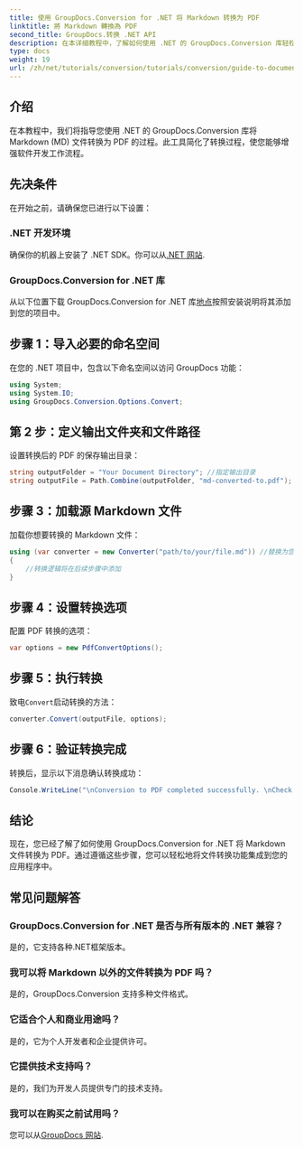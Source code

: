 ```yaml
---
title: 使用 GroupDocs.Conversion for .NET 将 Markdown 转换为 PDF
linktitle: 將 Markdown 轉換為 PDF
second_title: GroupDocs.转换 .NET API
description: 在本详细教程中，了解如何使用 .NET 的 GroupDocs.Conversion 库轻松地将 Markdown (MD) 文件转换为可移植文档格式 (PDF)。
type: docs
weight: 19
url: /zh/net/tutorials/conversion/tutorials/conversion/guide-to-document-conversion/convert-markdown-to-pdf/
---
```

## 介绍

在本教程中，我们将指导您使用 .NET 的 GroupDocs.Conversion 库将 Markdown (MD) 文件转换为 PDF 的过程。此工具简化了转换过程，使您能够增强软件开发工作流程。

## 先决条件

在开始之前，请确保您已进行以下设置：

### .NET 开发环境
确保你的机器上安装了 .NET SDK。你可以从[.NET 网站](https://dotnet.microsoft.com/download).

### GroupDocs.Conversion for .NET 库
从以下位置下载 GroupDocs.Conversion for .NET 库[地点](https://releases.groupdocs.com/conversion/net/)按照安装说明将其添加到您的项目中。

## 步骤 1：导入必要的命名空间
在您的 .NET 项目中，包含以下命名空间以访问 GroupDocs 功能：

```csharp
using System;
using System.IO;
using GroupDocs.Conversion.Options.Convert;
```

## 第 2 步：定义输出文件夹和文件路径
设置转换后的 PDF 的保存输出目录：

```csharp
string outputFolder = "Your Document Directory"; //指定输出目录
string outputFile = Path.Combine(outputFolder, "md-converted-to.pdf");
```

## 步骤 3：加载源 Markdown 文件
加载你想要转换的 Markdown 文件：

```csharp
using (var converter = new Converter("path/to/your/file.md")) //替换为您的 MD 文件路径
{
    //转换逻辑将在后续步骤中添加
}
```

## 步骤 4：设置转换选项
配置 PDF 转换的选项：

```csharp
var options = new PdfConvertOptions();
```

## 步骤 5：执行转换
致电`Convert`启动转换的方法：

```csharp
converter.Convert(outputFile, options);
```

## 步骤 6：验证转换完成
转换后，显示以下消息确认转换成功：

```csharp
Console.WriteLine("\nConversion to PDF completed successfully. \nCheck output in {0}", outputFolder);
```

## 结论
现在，您已经了解了如何使用 GroupDocs.Conversion for .NET 将 Markdown 文件转换为 PDF。通过遵循这些步骤，您可以轻松地将文件转换功能集成到您的应用程序中。

## 常见问题解答

### GroupDocs.Conversion for .NET 是否与所有版本的 .NET 兼容？
是的，它支持各种.NET框架版本。

### 我可以将 Markdown 以外的文件转换为 PDF 吗？
是的，GroupDocs.Conversion 支持多种文件格式。

### 它适合个人和商业用途吗？
是的，它为个人开发者和企业提供许可。

### 它提供技术支持吗？
是的，我们为开发人员提供专门的技术支持。

### 我可以在购买之前试用吗？
您可以从[GroupDocs 网站](https://releases.groupdocs.com/conversion/net/).